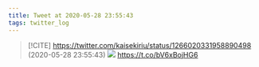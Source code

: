 ```yaml
---
title: Tweet at 2020-05-28 23:55:43
tags: twitter_log
---
```


> [!CITE] https://twitter.com/kaisekiriu/status/1266020331958890498 (2020-05-28 23:55:43)
> ![](https://twitter.com/kaisekiriu/status/1266020331958890498)
> https://t.co/bV6xBojHG6
